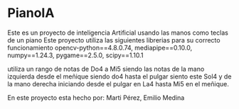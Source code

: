 # PianoIA
Este es un proyecto de inteligencia Artificial usando las manos como teclas de un piano
Este proyecto utiliza las siguientes librerias para su correcto funcionamiento
opencv-python==4.8.0.74,
mediapipe==0.10.0,
numpy==1.24.3,
pygame==2.5.0,
scipy==1.10.1

utiliza un rango de notas de Do4 a Mi5 siendo las notas de la mano izquierda desde el meñique siendo do4 hasta el pulgar siento este Sol4 y de la mano derecha iniciando desde el pulgar en La4 hasta Mi5 en el meñique.

En este proyecto esta hecho por: Marti Pérez, Emilio Medina
